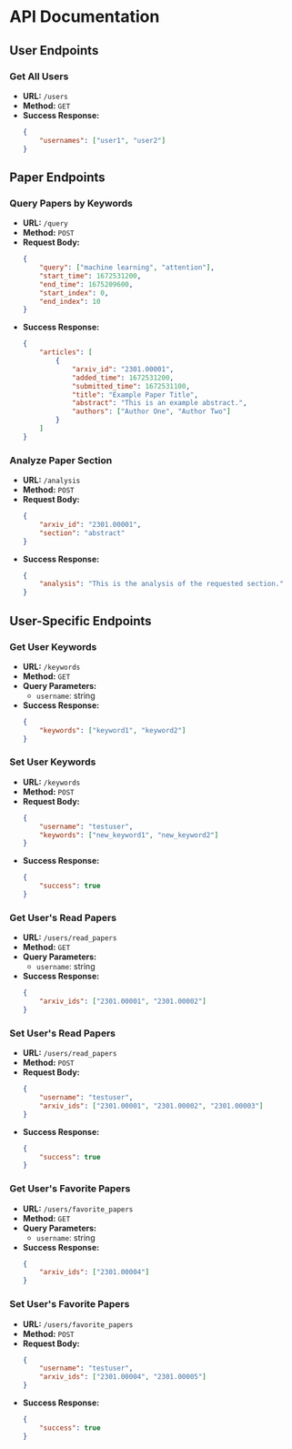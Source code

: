 # API Documentation

## User Endpoints

### Get All Users

-   **URL:** `/users`
-   **Method:** `GET`
-   **Success Response:**
    ```json
    {
        "usernames": ["user1", "user2"]
    }
    ```

## Paper Endpoints

### Query Papers by Keywords

-   **URL:** `/query`
-   **Method:** `POST`
-   **Request Body:**
    ```json
    {
        "query": ["machine learning", "attention"],
        "start_time": 1672531200,
        "end_time": 1675209600,
        "start_index": 0,
        "end_index": 10
    }
    ```
-   **Success Response:**
    ```json
    {
        "articles": [
            {
                "arxiv_id": "2301.00001",
                "added_time": 1672531200,
                "submitted_time": 1672531100,
                "title": "Example Paper Title",
                "abstract": "This is an example abstract.",
                "authors": ["Author One", "Author Two"]
            }
        ]
    }
    ```

### Analyze Paper Section

-   **URL:** `/analysis`
-   **Method:** `POST`
-   **Request Body:**
    ```json
    {
        "arxiv_id": "2301.00001",
        "section": "abstract"
    }
    ```
-   **Success Response:**
    ```json
    {
        "analysis": "This is the analysis of the requested section."
    }
    ```

## User-Specific Endpoints

### Get User Keywords

-   **URL:** `/keywords`
-   **Method:** `GET`
-   **Query Parameters:**
    -   `username`: string
-   **Success Response:**
    ```json
    {
        "keywords": ["keyword1", "keyword2"]
    }
    ```

### Set User Keywords

-   **URL:** `/keywords`
-   **Method:** `POST`
-   **Request Body:**
    ```json
    {
        "username": "testuser",
        "keywords": ["new_keyword1", "new_keyword2"]
    }
    ```
-   **Success Response:**
    ```json
    {
        "success": true
    }
    ```

### Get User's Read Papers

-   **URL:** `/users/read_papers`
-   **Method:** `GET`
-   **Query Parameters:**
    -   `username`: string
-   **Success Response:**
    ```json
    {
        "arxiv_ids": ["2301.00001", "2301.00002"]
    }
    ```

### Set User's Read Papers

-   **URL:** `/users/read_papers`
-   **Method:** `POST`
-   **Request Body:**
    ```json
    {
        "username": "testuser",
        "arxiv_ids": ["2301.00001", "2301.00002", "2301.00003"]
    }
    ```
-   **Success Response:**
    ```json
    {
        "success": true
    }
    ```

### Get User's Favorite Papers

-   **URL:** `/users/favorite_papers`
-   **Method:** `GET`
-   **Query Parameters:**
    -   `username`: string
-   **Success Response:**
    ```json
    {
        "arxiv_ids": ["2301.00004"]
    }
    ```

### Set User's Favorite Papers

-   **URL:** `/users/favorite_papers`
-   **Method:** `POST`
-   **Request Body:**
    ```json
    {
        "username": "testuser",
        "arxiv_ids": ["2301.00004", "2301.00005"]
    }
    ```
-   **Success Response:**
    ```json
    {
        "success": true
    }
    ```